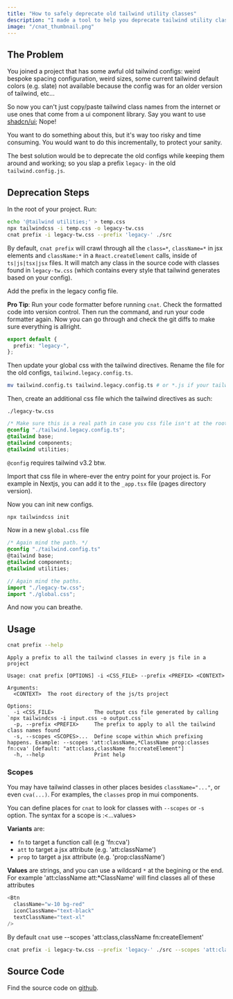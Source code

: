 ```yaml
---
title: "How to safely deprecate old tailwind utility classes"
description: "I made a tool to help you deprecate tailwind utility classes from and old tailwind config file"
image: "/cnat_thumbnail.png"
---
```


## The Problem

You joined a project that has some awful old tailwind configs: weird bespoke spacing configuration,
weird sizes, some current tailwind default colors (e.g. slate) not available because the config was for an older version
of tailwind, etc...

So now you can't just copy/paste tailwind class names from the internet or use ones that come from a ui component library.
Say you want to use [shadcn/ui](https://ui.shadcn.com/); Nope!

You want to do something about this, but it's way too risky and time consuming. You would want to do this incrementally, to protect your
sanity.

The best solution would be to deprecate the old configs while keeping them around and working; so you slap a prefix `legacy-`
in the old `tailwind.config.js`.

## Deprecation Steps

In the root of your project. Run:

```sh
echo '@tailwind utilities;' > temp.css
npx tailwindcss -i temp.css -o legacy-tw.css
cnat prefix -i legacy-tw.css --prefix 'legacy-' ./src
```

By default, `cnat prefix` will crawl through all the `class=*`, `className=*` in jsx elements and `className:*` in a `React.createElement` calls, inside of `ts|js|tsx|jsx` files.
It will match any class in the source code with classes found in `legacy-tw.css` (which contains every style that tailwind generates based on your config).

Add the prefix in the legacy config file.

**Pro Tip**: Run your code formatter before running `cnat`. Check the formatted code into version control.
Then run the command, and run your code formatter again. Now you can go through and check the git diffs to make sure everything is
allright.

```ts
export default {
  prefix: "legacy-",
};
```

Then update your global css with the tailwind directives. Rename the file for the old configs, `tailwind.legacy.config.ts`.

```sh
mv tailwind.config.ts tailwind.legacy.config.ts # or *.js if your tailwind config files aren't in typescript
```

Then, create an additional css file which the tailwind directives as such:

`./legacy-tw.css`

```css
/* Make sure this is a real path in case you css file isn't at the root of the project. */
@config "./tailwind.legacy.config.ts";
@tailwind base;
@tailwind components;
@tailwind utilities;
```

`@config` requires tailwind v3.2 btw.

Import that css file in where-ever the entry point for your project is. For example in Nextjs, you can add it to the `_app.tsx` file (pages directory version).

Now you can init new configs.

```sh
npx tailwindcss init
```

Now in a new `global.css` file

```css
/* Again mind the path. */
@config "./tailwind.config.ts"
@tailwind base;
@tailwind components;
@tailwind utilities;
```

```ts
// Again mind the paths.
import "./legacy-tw.css";
import "./global.css";
```

And now you can breathe.

## Usage

```sh
cnat prefix --help
```

```
Apply a prefix to all the tailwind classes in every js file in a project

Usage: cnat prefix [OPTIONS] -i <CSS_FILE> --prefix <PREFIX> <CONTEXT>

Arguments:
  <CONTEXT>  The root directory of the js/ts project

Options:
  -i <CSS_FILE>             The output css file generated by calling `npx tailwindcss -i input.css -o output.css`
  -p, --prefix <PREFIX>     The prefix to apply to all the tailwind class names found
  -s, --scopes <SCOPES>...  Define scope within which prefixing happens. Example: --scopes 'att:className,*ClassName prop:classes fn:cva' [default: "att:class,className fn:createElement"]
  -h, --help                Print help
```

### Scopes

You may have tailwind classes in other places besides `className="..."`, or even `cva(...)`.
For examples, the `classes` prop in mui components.

You can define places for `cnat` to look for classes with `--scopes` or `-s` option.
The syntax for a scope is <variant>:<...values>

**Variants** are:

- `fn` to target a function call (e.g 'fn:cva')
- `att` to target a jsx attribute (e.g. 'att:className')
- `prop` to target a jsx attribute (e.g. 'prop:className')

**Values** are strings, and you can use a wildcard `*` at the begining or the end.
For example 'att:className att:\*ClassName' will find classes all of these attributes

```js
<Btn
  className="w-10 bg-red"
  iconClassName="text-black"
  textClassName="text-xl"
/>
```

By default `cnat` use --scopes 'att:class,className fn:createElement'

```sh
cnat prefix -i legacy-tw.css --prefix 'legacy-' ./src --scopes 'att:class,className fn:createElement'
```

## Source Code

Find the source code on [github](https://github.com/Gnarus-G/cnat).
